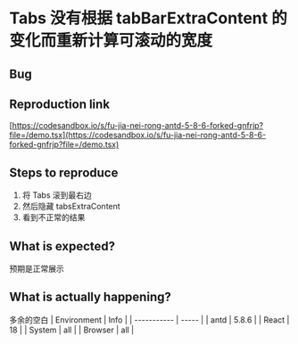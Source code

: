 # Tabs 没有根据 tabBarExtraContent 的变化而重新计算可滚动的宽度

## Bug

## Reproduction link

[https://codesandbox.io/s/fu-jia-nei-rong-antd-5-8-6-forked-gnfrjp?file=/demo.tsx](https://codesandbox.io/s/fu-jia-nei-rong-antd-5-8-6-forked-gnfrjp?file=/demo.tsx)

## Steps to reproduce

1. 将 Tabs 滚到最右边
2. 然后隐藏 tabsExtraContent
3. 看到不正常的结果

## What is expected?

预期是正常展示

## What is actually happening?

多余的空白
| Environment | Info |
| ----------- | ----- |
| antd | 5.8.6 |
| React | 18 |
| System | all |
| Browser | all |
